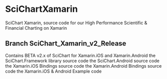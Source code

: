 # SciChartXamarin
SciChart Xamarin, source code for our High Performance Scientific &amp; Financial Charting on Xamarin

## Branch SciChart_Xamarin_v2_Release 

Contains BETA v2.x of SciChart for Xamarin.iOS and Xamarin.Android 
 the SciChart.Framework library source code
 the SciChart.Android source code 
 the Xamarin.iOS Bindings source code
 the Xamarin.Android Bindings source code
 the Xamarin.iOS & Android Example code 

